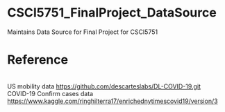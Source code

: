 # CSCI5751_FinalProject_DataSource
Maintains Data Source for Final Project for CSCI5751

# Reference
\
US mobility data
https://github.com/descarteslabs/DL-COVID-19.git
\
COVID-19 Confirm cases data
https://www.kaggle.com/ringhilterra17/enrichednytimescovid19/version/3
